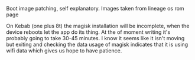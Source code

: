 Boot image patching, self explanatory. Images taken from lineage os rom page 


On Kebab (one plus 8t) the magisk installation will be incomplete, when the device reboots let the app do its thing. At the of moment writing it's probably going to take 30-45 minutes. I know it seems like it isn't moving but exiting and checking the data usage of magisk indicates that it is using wifi data which gives us hope to have patience.  
